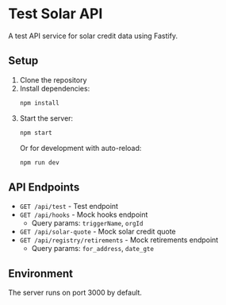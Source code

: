 # Test Solar API

A test API service for solar credit data using Fastify.

## Setup

1. Clone the repository
2. Install dependencies:
   ```bash
   npm install
   ```
3. Start the server:
   ```bash
   npm start
   ```
   Or for development with auto-reload:
   ```bash
   npm run dev
   ```

## API Endpoints

- `GET /api/test` - Test endpoint
- `GET /api/hooks` - Mock hooks endpoint
  - Query params: `triggerName`, `orgId`
- `GET /api/solar-quote` - Mock solar credit quote
- `GET /api/registry/retirements` - Mock retirements endpoint
  - Query params: `for_address`, `date_gte`

## Environment

The server runs on port 3000 by default. 